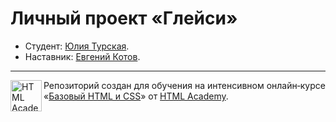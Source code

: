 # Личный проект «Глейси»

* Студент: [Юлия Турская](hhttps://htmlacademy.ru/profile/id647355).
* Наставник: [Евгений Котов](https://htmlacademy.ru/profile/id25083).

---

<a href="https://htmlacademy.ru/intensive/htmlcss"><img align="left" width="50" height="50" alt="HTML Academy" src="https://up.htmlacademy.ru/static/img/intensive/htmlcss/logo-for-github.svg"></a>

Репозиторий создан для обучения на интенсивном онлайн‑курсе «[Базовый HTML и CSS](https://htmlacademy.ru/intensive/htmlcss)» от [HTML Academy](https://htmlacademy.ru).